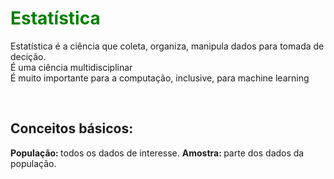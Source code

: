<h1 style="color: green;">Estatística</h1>
<p>
Estatística é a ciência que coleta, organiza, manipula dados para tomada de decição.
<br>
É uma ciência multidisciplinar
<br>
É muito importante para a computação, inclusive, para machine
learning
</p>
<br>
<h2>Conceitos básicos:</h2>
<p>
<b>População: </b> todos os dados de interesse.
<b>Amostra: </b> parte dos dados da população.
</p>
